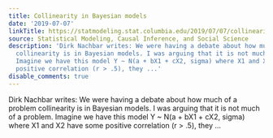 ```yaml
---
title: Collinearity in Bayesian models
date: '2019-07-07'
linkTitle: https://statmodeling.stat.columbia.edu/2019/07/07/collinearity-in-bayesian-models/
source: Statistical Modeling, Causal Inference, and Social Science
description: 'Dirk Nachbar writes: We were having a debate about how much of a problem
  collinearity is in Bayesian models. I was arguing that it is not much of a problem.
  Imagine we have this model Y ~ N(a + bX1 + cX2, sigma) where X1 and X2 have some
  positive correlation (r > .5), they ...'
disable_comments: true
---
```

Dirk Nachbar writes: We were having a debate about how much of a problem collinearity is in Bayesian models. I was arguing that it is not much of a problem. Imagine we have this model Y ~ N(a + bX1 + cX2, sigma) where X1 and X2 have some positive correlation (r > .5), they ...